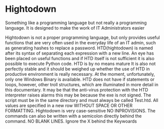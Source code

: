 # Hightodown
Something like a programming language but not really a programming language. It is designed to make the work of IT Administrators easier

Hightodown is not a proper programming language, but only provides useful functions that are very often used in the everyday life of an IT admin, such as generating hashes to replace a password. HTD(hightodown) is named after its syntax of separating each expression with a new line. An eye has been placed on useful functions and if HTD itself is not sufficient it is also possible to execute Python code. HTD is by no means mature It is also not perfectly stable and it should be weighed up whether the use of HTD in productive environment is really necessary. At the moment, unfortunately, only one Windows Binary is available. HTD does not have if statements or loops, however, other troll structures, which are illuminated in more detail in this documentary. It may be that the anti-virus protection with the HTD interpreter raises alarms this may be because the exe is not signed. The script must be in the same directory and must always be called Test.htd. All values are specified in a new row WITHOUT SPACE OR OTHER FORMATTING. Hightodown is very case-sensitive NO INPROVISIONS. The commands can also be written with a semicolon directly behind the command. NO BLANK LINES. Ignore the X behind the Keywoards


